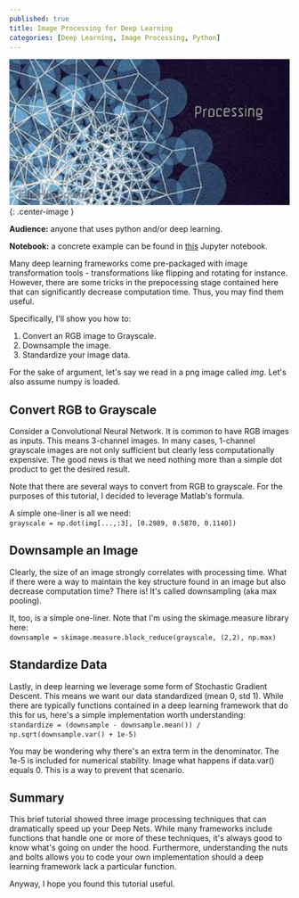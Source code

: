 ```yaml
---
published: true
title: Image Processing for Deep Learning
categories: [Deep Learning, Image Processing, Python]
---
```

![image](/assets/images/img_processing.png?raw=true){: .center-image }

**Audience:** anyone that uses python and/or deep learning.

**Notebook:** a concrete example can be found in [this](https://github.com/dziganto/dziganto.github.io/blob/master/_notebooks/Image_Processing_for_Deep_Nets.ipynb) Jupyter notebook.

Many deep learning frameworks come pre-packaged with image transformation tools - transformations like flipping and rotating for instance. However, there are some tricks in the prepocessing stage contained here that can significantly decrease computation time. Thus, you may find them useful. 

Specifically, I'll show you how to: 
1. Convert an RGB image to Grayscale.
2. Downsample the image.
3. Standardize your image data.

For the sake of argument, let's say we read in a png image called *img*. Let's also assume numpy is loaded.

## Convert RGB to Grayscale
Consider a Convolutional Neural Network. It is common to have RGB images as inputs. This means 3-channel images. In many cases, 1-channel grayscale images are not only sufficient but clearly less computationally expensive. The good news is that we need nothing more than a simple dot product to get the desired result. 

Note that there are several ways to convert from RGB to grayscale. For the purposes of this tutorial, I decided to leverage Matlab's formula.

A simple one-liner is all we need:  
`grayscale = np.dot(img[...,:3], [0.2989, 0.5870, 0.1140])`

## Downsample an Image
Clearly, the size of an image strongly correlates with processing time. What if there were a way to maintain the key structure found in an image but also decrease computation time? There is! It's called downsampling (aka max pooling).

It, too, is a simple one-liner. Note that I'm using the skimage.measure library here:  
`downsample = skimage.measure.block_reduce(grayscale, (2,2), np.max)`

## Standardize Data
Lastly, in deep learning we leverage some form of Stochastic Gradient Descent. This means we want our data standardized (mean 0, std 1). While there are typically functions contained in a deep learning framework that do this for us, here's a simple implementation worth understanding:  
`standardize = (downsample - downsample.mean()) / np.sqrt(downsample.var() + 1e-5)`

You may be wondering why there's an extra term in the denominator. The 1e-5 is included for numerical stability. Image what happens if data.var() equals 0. This is a way to prevent that scenario.

## Summary
This brief tutorial showed three image processing techniques that can dramatically speed up your Deep Nets. While many frameworks include functions that handle one or more of these techniques, it's always good to know what's going on under the hood. Furthermore, understanding the nuts and bolts allows you to code your own implementation should a deep learning framework lack a particular function. 

Anyway, I hope you found this tutorial useful.  
